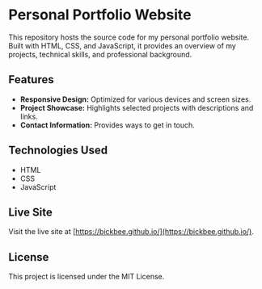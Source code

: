 # Personal Portfolio Website

This repository hosts the source code for my personal portfolio website. Built with HTML, CSS, and JavaScript, it provides an overview of my projects, technical skills, and professional background.

## Features

- **Responsive Design:** Optimized for various devices and screen sizes.
- **Project Showcase:** Highlights selected projects with descriptions and links.
- **Contact Information:** Provides ways to get in touch.

## Technologies Used

- HTML
- CSS
- JavaScript

## Live Site

Visit the live site at [https://bickbee.github.io/](https://bickbee.github.io/).

## License

This project is licensed under the MIT License.
